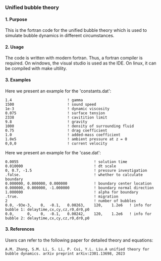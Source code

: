 ### Unified bubble theory
#### 1. Purpose
This is the fortran code for the unified bubble theory which is used to simulate
bubble dynamics in different circumstances. 

#### 2. Usage
The code is written with modern fortran. Thus, a fortran compiler is required.
On windows, the visual studio is used as the IDE. 
On linux, it can be compiled with make ultility.

#### 3. Examples
Here we present an example for the 'constants.dat':
```
1.4							! gamma
1500						! sound speed
1e-3						! dynamic viscosity
0.075						! surface tension
2338						! cavitition limit
9.8							! gravity 
1000						! density of surrounding fluid
0.75						! drag coefficient
1.0							! added-mass coefficient
1.0e5						! ambient pressure at z = 0
0,0,0						! current velocity
```


Here we present an example for the 'case.dat':

```
0.0055									! solution time
0.010000								! dt scale
0, 0.7, -1.5							! pressure investigation
.false.									! whether to calculate boundary
0.000000, 0.000000, 0.000000			! boundary center location
0.000000, 0.000000, -1.000000			! boundary normal direction
1.000000								! alpha for boundary
.true.									! migration
2										! number of bubbles
0.0, -93e-3,	0,	-0.1,	0.00263,	120,	1.2e6	! info for bubble 1: delaytime,cx,cy,cz,r0,dr0,p0
0.0,	  0,    0,  -0.1,   0.00242,    120,    1.2e6	! info for bubble 2: delaytime,cx,cy,cz,r0,dr0,p0
```

#### 3. References
Users can refer to the following paper for detailed theory and equations:

```
A.M. Zhang, S.M. Li, S. Li, P. Cui, Y.L. Liu.A unified theory for bubble dynamics. arXiv preprint arXiv:2301.13698, 2023
```